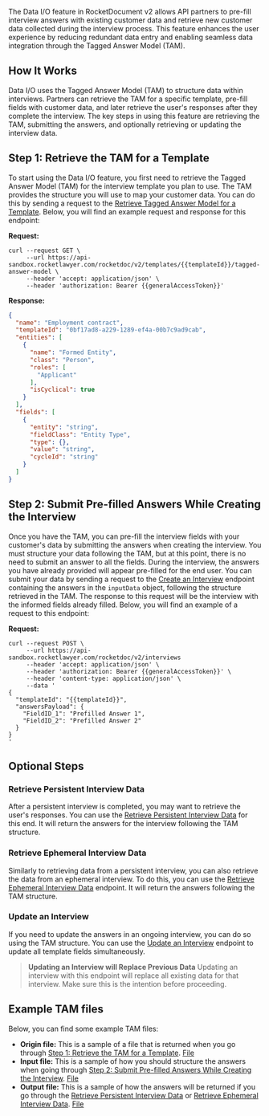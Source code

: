 The Data I/O feature in RocketDocument v2 allows API partners to pre-fill interview answers with existing customer data and retrieve new customer data collected during the interview process. This feature enhances the user experience by reducing redundant data entry and enabling seamless data integration through the Tagged Answer Model (TAM).

## How It Works

Data I/O uses the Tagged Answer Model (TAM) to structure data within interviews. Partners can retrieve the TAM for a specific template, pre-fill fields with customer data, and later retrieve the user's responses after they complete the interview. The key steps in using this feature are retrieving the TAM, submitting the answers, and optionally retrieving or updating the interview data.

## Step 1: Retrieve the TAM for a Template

To start using the Data I/O feature, you first need to retrieve the Tagged Answer Model (TAM) for the interview template you plan to use. The TAM provides the structure you will use to map your customer data. You can do this by sending a request to the [Retrieve Tagged Answer Model for a Template](link). Below, you will find an example request and response for this endpoint:

**Request:**

```curl
curl --request GET \
     --url https://api-sandbox.rocketlawyer.com/rocketdoc/v2/templates/{{templateId}}/tagged-answer-model \
     --header 'accept: application/json' \
     --header 'authorization: Bearer {{generalAccessToken}}'
```

**Response:**
```json
{
  "name": "Employment contract",
  "templateId": "0bf17ad8-a229-1289-ef4a-00b7c9ad9cab",
  "entities": [
    {
      "name": "Formed Entity",
      "class": "Person",
      "roles": [
        "Applicant"
      ],
      "isCyclical": true
    }
  ],
  "fields": [
    {
      "entity": "string",
      "fieldClass": "Entity Type",
      "type": {},
      "value": "string",
      "cycleId": "string"
    }
  ]
}
```

## Step 2: Submit Pre-filled Answers While Creating the Interview

Once you have the TAM, you can pre-fill the interview fields with your customer's data by submitting the answers when creating the interview. You must structure your data following the TAM, but at this point, there is no need to submit an answer to all the fields. During the interview, the answers you have already provided will appear pre-filled for the end user. You can submit your data by sending a request to the [Create an Interview](link) endpoint containing the answers in the `inputData` object, following the structure retrieved in the TAM. The response to this request will be the interview with the informed fields already filled. Below, you will find an example of a request to this endpoint:

**Request:**

```curl
curl --request POST \
     --url https://api-sandbox.rocketlawyer.com/rocketdoc/v2/interviews
     --header 'accept: application/json' \
     --header 'authorization: Bearer {{generalAccessToken}}' \
     --header 'content-type: application/json' \
     --data '
{
  "templateId": "{{templateId}}",
  "answersPayload": {
    "FieldID_1": "Prefilled Answer 1",
    "FieldID_2": "Prefilled Answer 2"
  }
}
'
```

## Optional Steps

### Retrieve Persistent Interview Data

After a persistent interview is completed, you may want to retrieve the user's responses. You can use the [Retrieve Persistent Interview Data](link) for this end. It will return the answers for the interview following the TAM structure.

### Retrieve Ephemeral Interview Data

Similarly to retrieving data from a persistent interview, you can also retrieve the data from an ephemeral interview. To do this, you can use the [Retrieve Ephemeral Interview Data](link) endpoint. It will return the answers following the TAM structure.

### Update an Interview

If you need to update the answers in an ongoing interview, you can do so using the TAM structure. You can use the [Update an Interview](link) endpoint to update all template fields simultaneously.

> **Updating an Interview will Replace Previous Data**
> Updating an interview with this endpoint will replace all existing data for that interview. Make sure this is the intention before proceeding.

## Example TAM files

Below, you can find some example TAM files:

- **Origin file:** This is a sample of a file that is returned when you go through [Step 1: Retrieve the TAM for a Template](#step-1-retrieve-the-tam-for-a-template). [File](link)
- **Input file:** This is a sample of how you should structure the answers when going through [Step 2: Submit Pre-filled Answers While Creating the Interview](#step-2-submit-pre-filled-answers-while-creating-the-interview). [File](link)
- **Output file:** This is a sample of how the answers will be returned if you go through the [Retrieve Persistent Interview Data](#retrieve-persistent-interview-data) or [Retrieve Ephemeral Interview Data](#retrieve-ephemeral-interview-data). [File](link)